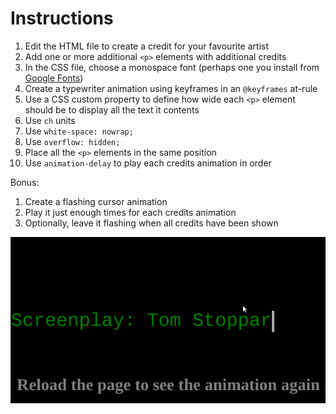 # Instructions

1. Edit the HTML file to create a credit for your favourite artist
2. Add one or more additional `<p>` elements with additional credits
3. In the CSS file, choose a monospace font (perhaps one you install from [Google Fonts](https://fonts.google.com))
4. Create a typewriter animation using keyframes in an `@keyframes` at-rule
5. Use a CSS custom property to define how wide each `<p>` element should be to display all the text it contents
6. Use `ch` units
7. Use `white-space: nowrap;`
8. Use `overflow: hidden;`
9. Place all the `<p>` elements in the same position
10. Use `animation-delay` to play each credits animation in order

Bonus:
1. Create a flashing cursor animation
2. Play it just enough times for each credits animation
3. Optionally, leave it flashing when all credits have been shown

![typewrite](img/typewriter.png)
